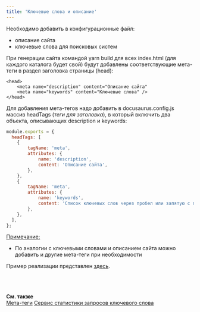 ```yaml
---
title: 'Ключевые слова и описание'
---
```


Необходимо добавить в конфигурационные файл:
- описание сайта
- ключевые слова для поисковых систем

При генерации сайта командой yarn build для всех index.html (для каждого каталога будет свой) будут добавлены 
соответствующие мета-теги в раздел заголовка страницы (head):

```
<head>  
    <meta name="description" content="Описание сайта"  
    <meta name="keywords" content="Ключевые слова" />  
</head>  
```

Для добавления мета-тегов надо добавить в docusaurus.config.js массив headTags (_теги для заголовка_), 
в который включить два объекта, описывающих description и keywords:  

```js title="docusaurus.config.js"
module.exports = {
  headTags: [
    {
        tagName: 'meta',
        attributes: {
            name: 'description',
            content: 'Описание сайта',
        },
    },
    {
        tagName: 'meta',
        attributes: {
            name: 'keywords',
            content: 'Список ключевых слов через пробел или запятую с пробелом',
        },
    },
  ],
};
```

<u>Примечание:</u>
- По аналогии с ключевыми словами и описанием сайта можно добавить и другие мета-теги при необходимости  

Пример реализации представлен [здесь](pathname:///files/docusaurus.config_headtags.txt).

<br/><br/><br/>
**См. также**  
[Мета-теги](https://ru.wikipedia.org/wiki/%D0%9C%D0%B5%D1%82%D0%B0%D1%82%D0%B5%D0%B3%D0%B8#:~:text=%D0%9C%D0%B5%D1%82%D0%B0%2D%D1%82%D0%B5%D0%B3%D0%B8%20(%D0%B0%D0%BD%D0%B3%D0%BB.,(X)HTML%2D%D0%B4%D0%BE%D0%BA%D1%83%D0%BC%D0%B5%D0%BD%D1%82%D0%B0))    
[Сервис статистики запросов ключевого слова](https://keywordtool.io/ru)    


